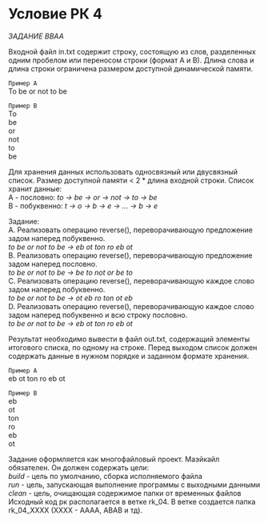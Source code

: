# Условие РК 4

*ЗАДАНИЕ BBAA*

Входной файл in.txt содержит строку, состоящую из слов, разделенных одним пробелом или переносом строки (формат А и В). Длина слова и длина строки ограничена размером доступной динамической памяти.  
 
 
`Пример A`  
To be or not to be  

`Пример B`  
To  
be  
or  
not  
to  
be  


Для хранения данных использовать односвязный или двусвязный список. Размер доступной памяти < 2 * длина входной строки. Список хранит данные:  
A - пословно: _to -> be -> or -> not -> to -> be_  
B - побуквенно: _t -> o -> b -> e -> ... -> b -> e_  

Задание:  
A. Реализовать операцию reverse(), переворачивающую предложение задом наперед побуквенно.  
_to be or not to be -> eb ot ton ro eb ot_  
B. Реализовать операцию reverse(), переворачивающую предложение задом наперед пословно.  
_to be or not to be -> be to not or be to_  
C. Реализовать операцию reverse(), переворачивающую каждое слово задом наперед побуквенно.  
_to be or not to be -> ot eb ro ton ot eb_  
D. Реализовать операцию reverse(), переворачивающую каждое слово задом наперед побуквенно и всю строку пословно.  
_to be or not to be -> eb ot ton ro eb ot_  

Результат необходимо вывести в файл out.txt, содержащий элементы итогового списка, по одному на строке. Перед выходом список должен содержать данные в нужном порядке и заданном формате хранения.  

`Пример A`  
eb ot ton ro eb ot  

`Пример B`  
eb  
ot  
ton  
ro  
eb  
ot  

Задание оформляется как многофайловый проект. Маэйкайл обязателен. Он должен содержать цели:  
_build_ - цель по умолчанию, сборка исполняемого файла  
_run_ - цель, запускающая выполнение программы с выходными данными  
_clean_ - цель, очищающая содержимое папки от временных файлов  
Исходный код рк располагается в ветке rk_04. В ветке создается папка rk_04_XXXX (XXXX - AAAA, ABAB и тд).  


